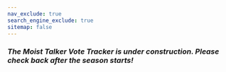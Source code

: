 ```yaml
---
nav_exclude: true
search_engine_exclude: true
sitemap: false
---
```


### ***The Moist Talker Vote Tracker is under construction.  Please check back after the season starts!***
